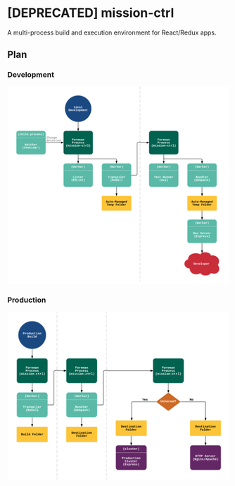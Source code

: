 # [DEPRECATED] mission-ctrl

A multi-process build and execution environment for React/Redux apps.

## Plan

### Development

![mission-ctrl-dev]

### Production

![mission-ctrl-prod]

[mission-ctrl-dev]: ./docs/mission-ctrl-dev.png
[mission-ctrl-prod]: ./docs/mission-ctrl-prod.png
